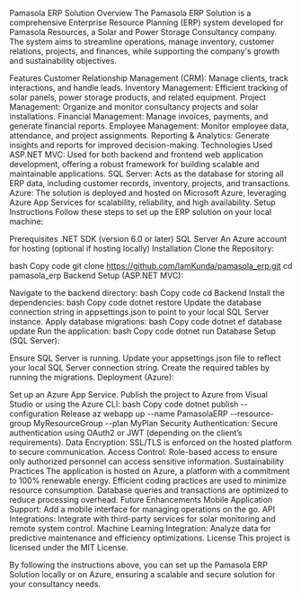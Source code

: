 Pamasola ERP Solution
Overview
The Pamasola ERP Solution is a comprehensive Enterprise Resource Planning (ERP) system developed for Pamasola Resources, a Solar and Power Storage Consultancy company. The system aims to streamline operations, manage inventory, customer relations, projects, and finances, while supporting the company's growth and sustainability objectives.

Features
Customer Relationship Management (CRM): Manage clients, track interactions, and handle leads.
Inventory Management: Efficient tracking of solar panels, power storage products, and related equipment.
Project Management: Organize and monitor consultancy projects and solar installations.
Financial Management: Manage invoices, payments, and generate financial reports.
Employee Management: Monitor employee data, attendance, and project assignments.
Reporting & Analytics: Generate insights and reports for improved decision-making.
Technologies Used
ASP.NET MVC: Used for both backend and frontend web application development, offering a robust framework for building scalable and maintainable applications.
SQL Server: Acts as the database for storing all ERP data, including customer records, inventory, projects, and transactions.
Azure: The solution is deployed and hosted on Microsoft Azure, leveraging Azure App Services for scalability, reliability, and high availability.
Setup Instructions
Follow these steps to set up the ERP solution on your local machine:

Prerequisites
.NET SDK (version 6.0 or later)
SQL Server
An Azure account for hosting (optional if hosting locally)
Installation
Clone the Repository:

bash
Copy code
git clone https://github.com/IamKunda/pamasola_erp.git
cd pamasola_erp
Backend Setup (ASP.NET MVC):

Navigate to the backend directory:
bash
Copy code
cd Backend
Install the dependencies:
bash
Copy code
dotnet restore
Update the database connection string in appsettings.json to point to your local SQL Server instance.
Apply database migrations:
bash
Copy code
dotnet ef database update
Run the application:
bash
Copy code
dotnet run
Database Setup (SQL Server):

Ensure SQL Server is running.
Update your appsettings.json file to reflect your local SQL Server connection string.
Create the required tables by running the migrations.
Deployment (Azure):

Set up an Azure App Service.
Publish the project to Azure from Visual Studio or using the Azure CLI:
bash
Copy code
dotnet publish --configuration Release
az webapp up --name PamasolaERP --resource-group MyResourceGroup --plan MyPlan
Security
Authentication: Secure authentication using OAuth2 or JWT (depending on the client’s requirements).
Data Encryption: SSL/TLS is enforced on the hosted platform to secure communication.
Access Control: Role-based access to ensure only authorized personnel can access sensitive information.
Sustainability Practices
The application is hosted on Azure, a platform with a commitment to 100% renewable energy.
Efficient coding practices are used to minimize resource consumption.
Database queries and transactions are optimized to reduce processing overhead.
Future Enhancements
Mobile Application Support: Add a mobile interface for managing operations on the go.
API Integrations: Integrate with third-party services for solar monitoring and remote system control.
Machine Learning Integration: Analyze data for predictive maintenance and efficiency optimizations.
License
This project is licensed under the MIT License.

By following the instructions above, you can set up the Pamasola ERP Solution locally or on Azure, ensuring a scalable and secure solution for your consultancy needs.
